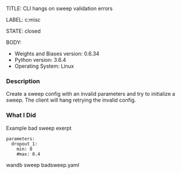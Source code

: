TITLE:
CLI hangs on sweep validation errors

LABEL:
c:misc

STATE:
closed

BODY:
* Weights and Biases version:  0.6.34
* Python version: 3.6.4
* Operating System: Linux

### Description

Create a sweep config with an invalid parameters and try to initialize a sweep.  The client will hang retrying the invalid config.

### What I Did

Example bad sweep exerpt
```
parameters:
  dropout_1:
    min: 0
    #max: 0.4
```

wandb sweep badsweep.yaml

